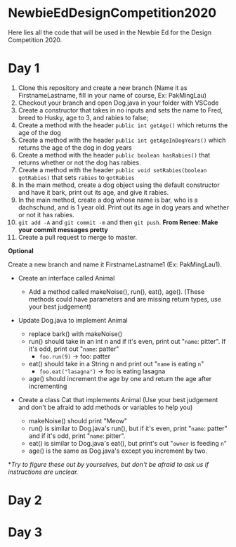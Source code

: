 # NewbieEdDesignCompetition2020

Here lies all the code that will be used in the Newbie Ed for the Design Competition 2020.

# Day 1

1) Clone this repository and create a new branch (Name it as FirstnameLastname, fill in your name of course, Ex: PakMingLau)
2) Checkout your branch and open Dog.java in your folder with VSCode
3) Create a constructor that takes in no inputs and sets the name to Fred, breed to Husky, age to 3, and rabies to false;
4) Create a method with the header `public int getAge()` which returns the age of the dog
5) Create a method with the header `public int getAgeInDogYears()` which returns the age of the dog in dog years
6) Create a method with the header `public boolean hasRabies()` that returns whether or not the dog has rabies.
7) Create a method with the header `public void setRabies(boolean gotRabies)` that sets `rabies` to `gotRabies`
8) In the main method, create a dog object using the default constructor and have it bark, print out its age, and give it rabies.
9) In the main method, create a dog whose name is bar, who is a dachschund, and is 1 year old. Print out its age in dog years and whether or not it has rabies.
10) `git add -A` and `git commit -m` and then `git push`. **From Renee: Make your commit messages pretty**
11) Create a pull request to merge to master.

**Optional**

Create a new branch and name it FirstnameLastname1 (Ex: PakMingLau1).
- Create an interface called Animal
    - Add a method called makeNoise(), run(), eat(), age(). (These methods could have parameters and are missing return types, use your best judgement) 
- Update Dog.java to implement Animal
    - replace bark() with makeNoise()
    - run() should take in an int n and if it's even, print out "`name`: pitter". If it's odd, print out "`name`: patter"
        - `foo.run(9)` -> foo: patter
    - eat() should take in a String n and print out "`name` is eating `n`"
        - `foo.eat("lasagna")` -> foo is eating lasagna
    - age() should increment the age by one and return the age after incrementing

- Create a class Cat that implements Animal (Use your best judgement and don't be afraid to add methods or variables to help you)
    - makeNoise() should print "Meow"
    - run() is similar to Dog.java's run(), but if it's even, print "`name`: patter" and if it's odd, print "`name`: pitter".
    - eat() is similar to Dog.java's eat(), but print's out "`owner` is feeding `n`"
    - age() is the same as Dog.java's except you increment by two.

*_Try to figure these out by yourselves, but don't be afraid to ask us if instructions are unclear._

# Day 2

# Day 3

